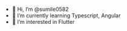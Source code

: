 - 👋 Hi, I’m @sumile0582
- 🌱 I’m currently learning Typescript, Angular
- 👀 I’m interested in Flutter

<!---
sumile0582/sumile0582 is a ✨ special ✨ repository because its `README.md` (this file) appears on your GitHub profile.
You can click the Preview link to take a look at your changes.
--->
